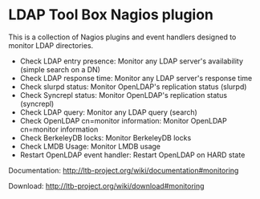 # LDAP Tool Box Nagios plugion

This is a collection of Nagios plugins and event handlers designed to monitor LDAP directories.

* Check LDAP entry presence: Monitor any LDAP server's availability (simple search on a DN)
* Check LDAP response time: Monitor any LDAP server's response time
* Check slurpd status: Monitor OpenLDAP's replication status (slurpd)
* Check Syncrepl status: Monitor OpenLDAP's replication status (syncrepl)
* Check LDAP query: Monitor any LDAP query (search)
* Check OpenLDAP cn=monitor information: Monitor OpenLDAP cn=monitor information
* Check BerkeleyDB locks: Monitor BerkeleyDB locks
* Check LMDB Usage: Monitor LMDB usage
* Restart OpenLDAP event handler: Restart OpenLDAP on HARD state

Documentation: http://ltb-project.org/wiki/documentation#monitoring

Download: http://ltb-project.org/wiki/download#monitoring
